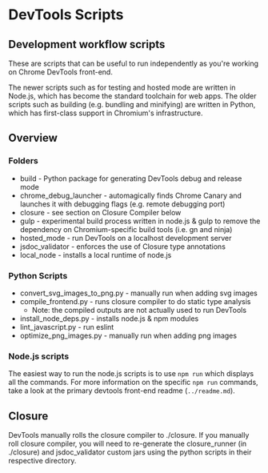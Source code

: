 # DevTools Scripts

## Development workflow scripts

These are scripts that can be useful to run independently as you're working on Chrome DevTools front-end.

The newer scripts such as for testing and hosted mode are written in Node.js, which has become the standard toolchain for web apps. The older scripts such as building (e.g. bundling and minifying) are written in Python, which has first-class support in Chromium's infrastructure.

## Overview

### Folders

- build - Python package for generating DevTools debug and release mode
- chrome_debug_launcher - automagically finds Chrome Canary and launches it with debugging flags (e.g. remote debugging port)
- closure - see section on Closure Compiler below
- gulp - experimental build process written in node.js & gulp to remove the dependency on Chromium-specific build tools (i.e. gn and ninja)
- hosted_mode - run DevTools on a localhost development server
- jsdoc_validator - enforces the use of Closure type annotations
- local_node - installs a local runtime of node.js

### Python Scripts
- convert_svg_images_to_png.py - manually run when adding svg images
- compile_frontend.py - runs closure compiler to do static type analysis
    - Note: the compiled outputs are not actually used to run DevTools
- install_node_deps.py - installs node.js & npm modules
- lint_javascript.py - run eslint
- optimize_png_images.py - manually run when adding png images

### Node.js scripts

The easiest way to run the node.js scripts is to use `npm run` which displays all the commands. For more information on the specific `npm run` commands, take a look at the primary devtools front-end readme (`../readme.md`).

## Closure

DevTools manually rolls the closure compiler to ./closure. If you manually roll closure compiler, you will need to re-generate the closure_runner (in ./closure) and jsdoc_validator custom jars using the python scripts in their respective directory.
